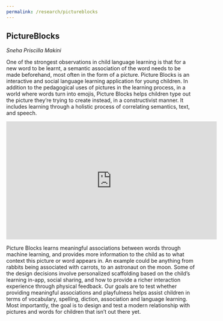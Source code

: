 ```yaml
---
permalink: /research/pictureblocks
---
```


## PictureBlocks
*Sneha Priscilla Makini*

One of the strongest observations in child language learning is that for a new word to be learnt, a semantic association of the word needs to be made beforehand, most often in the form of a picture. Picture Blocks is an interactive and social language learning application for young children. In addition to the pedagogical uses of pictures in the learning process, in a world where words turn into emojis, Picture Blocks helps children type out the picture they’re trying to create instead, in a constructivist manner. It includes learning through a holistic process of correlating semantics, text, and speech.

<iframe width="560" height="315" src="https://www.youtube.com/embed/5k3Ffhc4F1A" frameborder="0" allowfullscreen></iframe>
<br/>

Picture Blocks learns meaningful associations between words through machine learning, and provides more information to the child as to what context this picture or word appears in. An example could be anything from rabbits being associated with carrots, to an astronaut on the moon. Some of the design decisions involve personalized scaffolding based on the child’s learning in-app, social sharing, and how to provide a richer interaction experience through physical feedback. 
Our goals are to test whether providing meaningful associations and playfulness helps assist children in terms of vocabulary, spelling, diction, association and language learning. Most importantly, the goal is to design and test a modern relationship with pictures and words for children that isn’t out there yet.